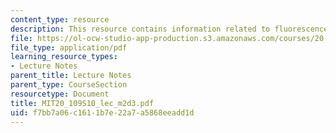 ```yaml
---
content_type: resource
description: This resource contains information related to fluorescence and sensors.
file: https://ol-ocw-studio-app-production.s3.amazonaws.com/courses/20-109-laboratory-fundamentals-in-biological-engineering-spring-2010/f7bb7a06c1611b7e22a7a5868eeadd1d_MIT20_109S10_lec_m2d3.pdf
file_type: application/pdf
learning_resource_types:
- Lecture Notes
parent_title: Lecture Notes
parent_type: CourseSection
resourcetype: Document
title: MIT20_109S10_lec_m2d3.pdf
uid: f7bb7a06-c161-1b7e-22a7-a5868eeadd1d
---
```

